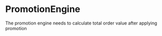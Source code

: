# PromotionEngine
The promotion engine needs to calculate total order value after applying promotion
